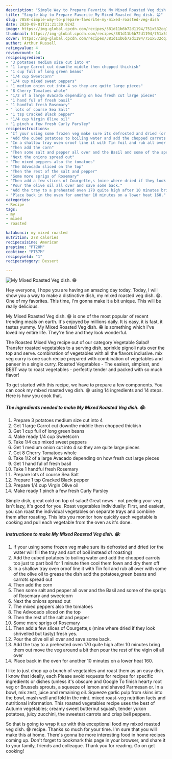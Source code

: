 ```yaml
---
description: "Simple Way to Prepare Favorite My Mixed Roasted Veg dish. 😁"
title: "Simple Way to Prepare Favorite My Mixed Roasted Veg dish. 😁"
slug: 7858-simple-way-to-prepare-favorite-my-mixed-roasted-veg-dish
date: 2020-09-01T21:21:30.924Z
image: https://img-global.cpcdn.com/recipes/381d11b6b72d1194/751x532cq70/my-mixed-roasted-veg-dish-😁-recipe-main-photo.jpg
thumbnail: https://img-global.cpcdn.com/recipes/381d11b6b72d1194/751x532cq70/my-mixed-roasted-veg-dish-😁-recipe-main-photo.jpg
cover: https://img-global.cpcdn.com/recipes/381d11b6b72d1194/751x532cq70/my-mixed-roasted-veg-dish-😁-recipe-main-photo.jpg
author: Arthur Russell
ratingvalue: 4
reviewcount: 14
recipeingredient:
- "3 potatoes medium size cut into 4"
- "1 large Carrot cut downthe middle then chopped thickish"
- "1 cup full of long green beans"
- "1/4 cup Sweetcorn"
- "1/4 cup mixed sweet peppers"
- "1 medium onion cut into 4 so they are quite large pieces"
- "8 Cherry Tomatoes whole"
- "1/2 of a large Avacado depending on how fresh cut large pieces"
- "1 hand ful of fresh basil"
- "1 handful fresh Rosemary"
- " lots of course Sea Salt"
- "1 tsp Cracked Black pepper"
- "1/4 cup Virgin Olive oil"
- "1 pinch a few fresh Curly Parsley"
recipeinstructions:
- "If your using some frozen veg make sure its defrosted and dried (or the water will fill the tray and sort of boil instead of roasting)"
- "Add the cubed potatoes to boiling water and add the chopped carrots too just to part boil for 1 minute then cool them fown and dry them off"
- "In a shallow tray oven oroof line it with Tin foil and rub all over with some of the olive oil to grease the dish add the potatoes,green beans and carrots spread out"
- "Then add the corn"
- "Then some salt and pepper all over and the Basil and some of the sprigs of Rosemary and sweetcorn"
- "Next the onions spread out"
- "The mixed peppers also the tomatoes"
- "The Advocado sliced on the top"
- "Then the rest of the salt and pepper"
- "Some more sprigs of Rosemary"
- "Then add a few slices of Courgette,s (mine where dried if they look shrivelled but tasty) fresh yes."
- "Pour the olive oil all over and save some back."
- "Add the tray to a preheated oven 170 quite high after 10 minutes bring them out move the veg around a bit then pour the rest of the vigin oil all over"
- "Place back in the oven for another 10 minutes on a lower heat 160."
categories:
- Recipe
tags:
- my
- mixed
- roasted

katakunci: my mixed roasted 
nutrition: 278 calories
recipecuisine: American
preptime: "PT20M"
cooktime: "PT57M"
recipeyield: "1"
recipecategory: Dessert

---
```



![My Mixed Roasted Veg dish. 😁](https://img-global.cpcdn.com/recipes/381d11b6b72d1194/751x532cq70/my-mixed-roasted-veg-dish-😁-recipe-main-photo.jpg)

Hey everyone, I hope you are having an amazing day today. Today, I will show you a way to make a distinctive dish, my mixed roasted veg dish. 😁. One of my favorites. This time, I'm gonna make it a bit unique. This will be really delicious.

My Mixed Roasted Veg dish. 😁 is one of the most popular of recent trending meals on earth. It's enjoyed by millions daily. It is easy, it is fast, it tastes yummy. My Mixed Roasted Veg dish. 😁 is something which I've loved my entire life. They're fine and they look wonderful.

The Roasted Mixed Veg recipe out of our category Vegetable Salad! Transfer roasted vegetables to a serving dish, sprinkle pignoli nuts over the top and serve. combination of vegetables with all the flavors inclusive. mix veg curry is one such recipe prepared with combination of vegetables and paneer in a single curry. Roasted Vegetables - The easiest, simplest, and BEST way to roast vegetables - perfectly tender and packed with so much flavor!


To get started with this recipe, we have to prepare a few components. You can cook my mixed roasted veg dish. 😁 using 14 ingredients and 14 steps. Here is how you cook that.

<!--inarticleads1-->

##### The ingredients needed to make My Mixed Roasted Veg dish. 😁:

1. Prepare 3 potatoes medium size cut into 4
1. Get 1 large Carrot cut downthe middle then chopped thickish
1. Get 1 cup full of long green beans
1. Make ready 1/4 cup Sweetcorn
1. Take 1/4 cup mixed sweet peppers
1. Get 1 medium onion cut into 4 so they are quite large pieces
1. Get 8 Cherry Tomatoes whole
1. Take 1/2 of a large Avacado depending on how fresh cut large pieces
1. Get 1 hand ful of fresh basil
1. Take 1 handful fresh Rosemary
1. Prepare  lots of course Sea Salt
1. Prepare 1 tsp Cracked Black pepper
1. Prepare 1/4 cup Virgin Olive oil
1. Make ready 1 pinch a few fresh Curly Parsley


Simple dish, great cold on top of salad! Great news - not peeling your veg isn&#39;t lazy, it&#39;s good for you. Roast vegetables individually: First, and easiest, you can roast the individual vegetables on separate trays and combine them after roasting. This lets you monitor how quickly each vegetable is cooking and pull each vegetable from the oven as it&#39;s done. 

<!--inarticleads2-->

##### Instructions to make My Mixed Roasted Veg dish. 😁:

1. If your using some frozen veg make sure its defrosted and dried (or the water will fill the tray and sort of boil instead of roasting)
1. Add the cubed potatoes to boiling water and add the chopped carrots too just to part boil for 1 minute then cool them fown and dry them off
1. In a shallow tray oven oroof line it with Tin foil and rub all over with some of the olive oil to grease the dish add the potatoes,green beans and carrots spread out
1. Then add the corn
1. Then some salt and pepper all over and the Basil and some of the sprigs of Rosemary and sweetcorn
1. Next the onions spread out
1. The mixed peppers also the tomatoes
1. The Advocado sliced on the top
1. Then the rest of the salt and pepper
1. Some more sprigs of Rosemary
1. Then add a few slices of Courgette,s (mine where dried if they look shrivelled but tasty) fresh yes.
1. Pour the olive oil all over and save some back.
1. Add the tray to a preheated oven 170 quite high after 10 minutes bring them out move the veg around a bit then pour the rest of the vigin oil all over
1. Place back in the oven for another 10 minutes on a lower heat 160.


I like to just chop up a bunch of vegetables and roast them as an easy dish. I know that ideally, each Please avoid requests for recipes for specific ingredients or dishes (unless it&#39;s obscure and Google To finish hearty root veg or Brussels sprouts, a squeeze of lemon and shaved Parmesan or. In a bowl, mix zest, juice and remaining oil. Squeeze garlic pulp from skins into the bowl, mash well and fold in the mint. mixed roast-veg nutrition facts and nutritional information. This roasted vegetables recipe uses the best of Autumn vegetables; creamy sweet butternut squash, tender yukon potatoes, juicy zucchini, the sweetest carrots and crisp bell peppers. 

So that is going to wrap it up with this exceptional food my mixed roasted veg dish. 😁 recipe. Thanks so much for your time. I'm sure that you will make this at home. There's gonna be more interesting food in home recipes coming up. Don't forget to bookmark this page in your browser, and share it to your family, friends and colleague. Thank you for reading. Go on get cooking!
